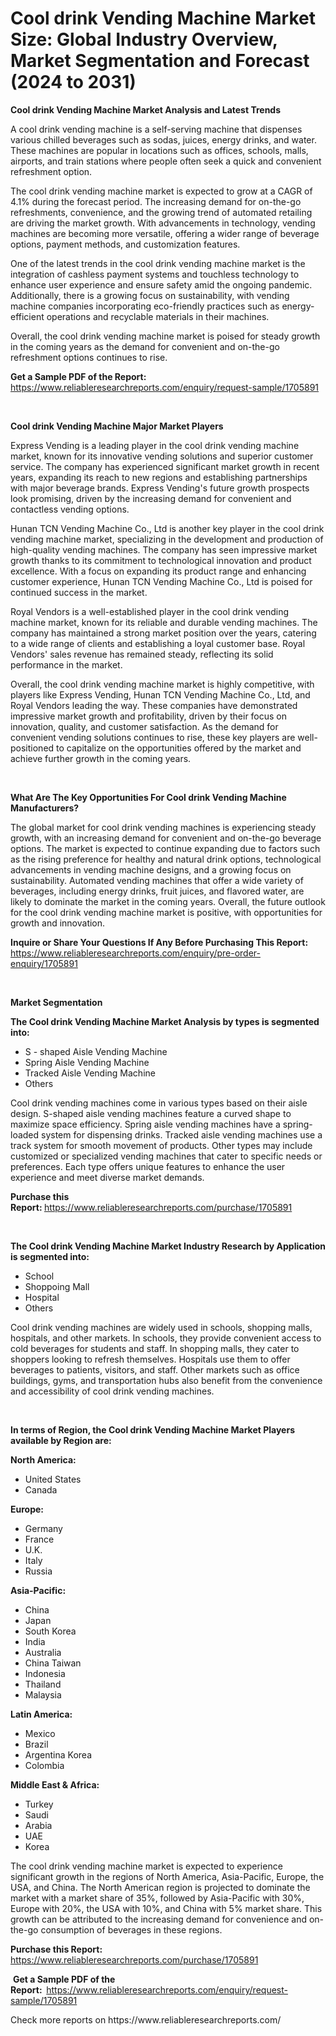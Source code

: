 <p><h1>Cool drink Vending Machine Market Size: Global Industry Overview, Market Segmentation and Forecast (2024 to 2031)</h1></p><p><strong>Cool drink Vending Machine Market Analysis and Latest Trends</strong></p>
<p><p>A cool drink vending machine is a self-serving machine that dispenses various chilled beverages such as sodas, juices, energy drinks, and water. These machines are popular in locations such as offices, schools, malls, airports, and train stations where people often seek a quick and convenient refreshment option.</p><p>The cool drink vending machine market is expected to grow at a CAGR of 4.1% during the forecast period. The increasing demand for on-the-go refreshments, convenience, and the growing trend of automated retailing are driving the market growth. With advancements in technology, vending machines are becoming more versatile, offering a wider range of beverage options, payment methods, and customization features.</p><p>One of the latest trends in the cool drink vending machine market is the integration of cashless payment systems and touchless technology to enhance user experience and ensure safety amid the ongoing pandemic. Additionally, there is a growing focus on sustainability, with vending machine companies incorporating eco-friendly practices such as energy-efficient operations and recyclable materials in their machines.</p><p>Overall, the cool drink vending machine market is poised for steady growth in the coming years as the demand for convenient and on-the-go refreshment options continues to rise.</p></p>
<p><strong>Get a Sample PDF of the Report:&nbsp;</strong> <a href="https://www.reliableresearchreports.com/enquiry/request-sample/1705891">https://www.reliableresearchreports.com/enquiry/request-sample/1705891</a></p>
<p>&nbsp;</p>
<p><strong>Cool drink Vending Machine Major Market Players</strong></p>
<p><p>Express Vending is a leading player in the cool drink vending machine market, known for its innovative vending solutions and superior customer service. The company has experienced significant market growth in recent years, expanding its reach to new regions and establishing partnerships with major beverage brands. Express Vending's future growth prospects look promising, driven by the increasing demand for convenient and contactless vending options.</p><p>Hunan TCN Vending Machine Co., Ltd is another key player in the cool drink vending machine market, specializing in the development and production of high-quality vending machines. The company has seen impressive market growth thanks to its commitment to technological innovation and product excellence. With a focus on expanding its product range and enhancing customer experience, Hunan TCN Vending Machine Co., Ltd is poised for continued success in the market.</p><p>Royal Vendors is a well-established player in the cool drink vending machine market, known for its reliable and durable vending machines. The company has maintained a strong market position over the years, catering to a wide range of clients and establishing a loyal customer base. Royal Vendors' sales revenue has remained steady, reflecting its solid performance in the market.</p><p>Overall, the cool drink vending machine market is highly competitive, with players like Express Vending, Hunan TCN Vending Machine Co., Ltd, and Royal Vendors leading the way. These companies have demonstrated impressive market growth and profitability, driven by their focus on innovation, quality, and customer satisfaction. As the demand for convenient vending solutions continues to rise, these key players are well-positioned to capitalize on the opportunities offered by the market and achieve further growth in the coming years.</p></p>
<p>&nbsp;</p>
<p><strong>What Are The Key Opportunities For Cool drink Vending Machine Manufacturers?</strong></p>
<p><p>The global market for cool drink vending machines is experiencing steady growth, with an increasing demand for convenient and on-the-go beverage options. The market is expected to continue expanding due to factors such as the rising preference for healthy and natural drink options, technological advancements in vending machine designs, and a growing focus on sustainability. Automated vending machines that offer a wide variety of beverages, including energy drinks, fruit juices, and flavored water, are likely to dominate the market in the coming years. Overall, the future outlook for the cool drink vending machine market is positive, with opportunities for growth and innovation.</p></p>
<p><strong>Inquire or Share Your Questions If Any Before Purchasing This Report:</strong> <a href="https://www.reliableresearchreports.com/enquiry/pre-order-enquiry/1705891">https://www.reliableresearchreports.com/enquiry/pre-order-enquiry/1705891</a></p>
<p>&nbsp;</p>
<p><strong>Market Segmentation</strong></p>
<p><strong>The Cool drink Vending Machine Market Analysis by types is segmented into:</strong></p>
<p><ul><li>S - shaped Aisle Vending Machine</li><li>Spring Aisle Vending Machine</li><li>Tracked Aisle Vending Machine</li><li>Others</li></ul></p>
<p><p>Cool drink vending machines come in various types based on their aisle design. S-shaped aisle vending machines feature a curved shape to maximize space efficiency. Spring aisle vending machines have a spring-loaded system for dispensing drinks. Tracked aisle vending machines use a track system for smooth movement of products. Other types may include customized or specialized vending machines that cater to specific needs or preferences. Each type offers unique features to enhance the user experience and meet diverse market demands.</p></p>
<p><strong>Purchase this Report:&nbsp;</strong><a href="https://www.reliableresearchreports.com/purchase/1705891">https://www.reliableresearchreports.com/purchase/1705891</a></p>
<p>&nbsp;</p>
<p><strong>The Cool drink Vending Machine Market Industry Research by Application is segmented into:</strong></p>
<p><ul><li>School</li><li>Shoppoing Mall</li><li>Hospital</li><li>Others</li></ul></p>
<p><p>Cool drink vending machines are widely used in schools, shopping malls, hospitals, and other markets. In schools, they provide convenient access to cold beverages for students and staff. In shopping malls, they cater to shoppers looking to refresh themselves. Hospitals use them to offer beverages to patients, visitors, and staff. Other markets such as office buildings, gyms, and transportation hubs also benefit from the convenience and accessibility of cool drink vending machines.</p></p>
<p>&nbsp;</p>
<p><strong>In terms of Region, the Cool drink Vending Machine Market Players available by Region are:</strong></p>
<p>
    <p> <strong> North America: </strong>
        <ul>
            <li>United States</li>
            <li>Canada</li>
        </ul>
        </p> 
    <p> <strong> Europe: </strong>
        <ul>
            <li>Germany</li>
            <li>France</li>
            <li>U.K.</li>
            <li>Italy</li>
            <li>Russia</li>
        </ul>
        </p> 
    <p> <strong> Asia-Pacific: </strong>
        <ul>
            <li>China</li>
            <li>Japan</li>
            <li>South Korea</li>
            <li>India</li>
            <li>Australia</li>
            <li>China Taiwan</li>
            <li>Indonesia</li>
            <li>Thailand</li>
            <li>Malaysia</li>
        </ul>
        </p> 
    <p> <strong> Latin America: </strong>
        <ul>
            <li>Mexico</li>
            <li>Brazil</li>
            <li>Argentina Korea</li>
            <li>Colombia</li>
        </ul>
        </p> 
    <p> <strong> Middle East & Africa: </strong>
        <ul>
            <li>Turkey</li>
            <li>Saudi</li>
            <li>Arabia</li>
            <li>UAE</li>
            <li>Korea</li>
        </ul>
    </p>
    </p>
<p><p>The cool drink vending machine market is expected to experience significant growth in the regions of North America, Asia-Pacific, Europe, the USA, and China. The North American region is projected to dominate the market with a market share of 35%, followed by Asia-Pacific with 30%, Europe with 20%, the USA with 10%, and China with 5% market share. This growth can be attributed to the increasing demand for convenience and on-the-go consumption of beverages in these regions.</p></p>
<p><strong>Purchase this Report: </strong><a href="https://www.reliableresearchreports.com/purchase/1705891">https://www.reliableresearchreports.com/purchase/1705891</a></p>
<p>&nbsp;<strong>Get a Sample PDF of the Report:&nbsp;&nbsp;</strong><a href="https://www.reliableresearchreports.com/enquiry/request-sample/1705891">https://www.reliableresearchreports.com/enquiry/request-sample/1705891</a></p>
<p><strong></strong></p>
<p>Check more reports on https://www.reliableresearchreports.com/</p>
